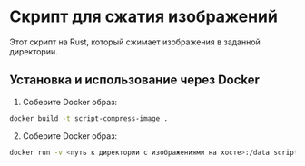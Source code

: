# Скрипт для сжатия изображений

Этот скрипт на Rust, который сжимает изображения в заданной директории.

## Установка и использование через Docker

1. Соберите Docker образ:
```bash
docker build -t script-compress-image .
```


2. Соберите Docker образ:
```bash
docker run -v <путь к директории с изображениями на хосте>:/data script-rust
```



